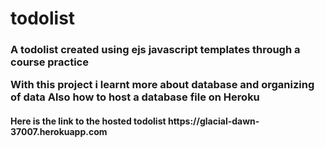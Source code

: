 # todolist
<h3>A todolist created using ejs javascript templates through a course practice</p>
With this project i learnt more about database and organizing of data
Also how to host a database file on Heroku
<h4>Here is the link to the hosted todolist https://glacial-dawn-37007.herokuapp.com</h4>
